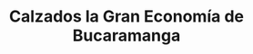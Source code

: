 ---
title: "Calzados la Gran Economía de Bucaramanga"
url: /pereira/calzados-la-gran-economia-de-bucaramanga/
shop: zapatos
---